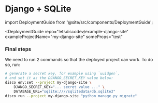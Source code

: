 # Django + SQLite

import DeploymentGuide from '@site/src/components/DeploymentGuide';

<DeploymentGuide
  repo="letsdiscodev/example-django-site"
  exampleProjectName="my-django-site"
  someProps="test"
>

### Final steps

We need to run 2 commands so that the deployed project can work. To do so, run:

```bash
# generate a secret key, for example using `uuidgen`,
# and set it as the DJANGO_SECRET_KEY value below:
disco env:set --project my-django-site \
    DJANGO_SECRET_KEY="... secret value ..." \
    DATABASE_URL="sqlite:////sqlitedata/db.sqlite3"
disco run --project my-django-site "python manage.py migrate"
```

</DeploymentGuide>

